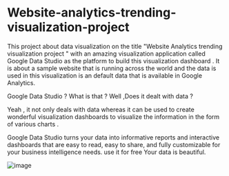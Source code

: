 # Website-analytics-trending-visualization-project
This project about data visualization on the title "Website Analytics trending visualization project " with an amazing visualization application called Google Data Studio as the platform to build this visualization dashboard . It is about a sample website that is running across the world and the data is used in this visualization is an default data that is available in Google Analytics.

Google Data Studio ? What is that ? Well ,Does it dealt with data ?

Yeah , it not only deals with data whereas it can be used to create wonderful visualization dashboards to visualize the information in the form of various charts .


Google Data Studio turns your data into informative reports and interactive dashboards that are easy to read, easy to share, and fully customizable for your business intelligence needs. use it for free Your data is beautiful.

![image](https://user-images.githubusercontent.com/72293918/151752697-1f9afb86-6adc-478b-88df-601283e39954.png)
